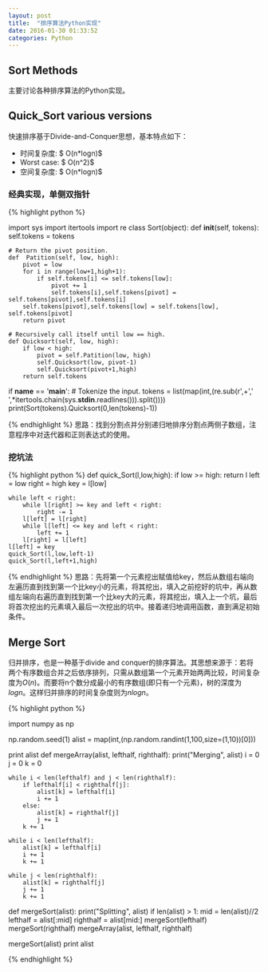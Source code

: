 ```yaml
---
layout: post
title:  "排序算法Python实现"
date: 2016-01-30 01:33:52
categories: Python
---
```

## Sort Methods
主要讨论各种排序算法的Python实现。

## Quick_Sort various versions
快速排序基于Divide-and-Conquer思想，基本特点如下：

*  时间复杂度: $ O(n*logn)$ 
*  Worst case: $ O(n^2)$ 
*  空间复杂度: $ O(n*logn)$ 

### 经典实现，单侧双指针
{% highlight python %}

import sys
import itertools
import re
class Sort(object):
	def __init__(self, tokens):
		self.tokens = tokens

	# Return the pivot position.
	def  Patition(self, low, high):
		pivot = low
		for i in range(low+1,high+1):
			if self.tokens[i] <= self.tokens[low]:
				pivot += 1
				self.tokens[i],self.tokens[pivot] = self.tokens[pivot],self.tokens[i]
		self.tokens[pivot],self.tokens[low] = self.tokens[low], self.tokens[pivot]
		return pivot

	# Recursively call itself until low == high.
	def Quicksort(self, low, high):
		if low < high:
			pivot = self.Patition(low, high)
			self.Quicksort(low, pivot-1)
			self.Quicksort(pivot+1,high)
		return self.tokens

if __name__ == '__main__':
	# Tokenize the input.
	tokens = list(map(int,(re.sub(r',+',' ',*itertools.chain(sys.__stdin__.readlines())).split())))
	print(Sort(tokens).Quicksort(0,len(tokens)-1))

{% endhighlight %}
思路：找到分割点并分别递归地排序分割点两侧子数组，注意程序中对迭代器和正则表达式的使用。

### 挖坑法
{% highlight python %}
def quick_Sort(l,low,high):
	if low >= high:
		return l
	left  = low
	right = high
	key   = l[low]

	while left < right:
		while l[right] >= key and left < right:
			right -= 1
		l[left] = l[right]
		while l[left] <= key and left < right:
			left += 1
		l[right] = l[left]
	l[left] = key
	quick_Sort(l,low,left-1)
	quick_Sort(l,left+1,high)

{% endhighlight %}
思路：先将第一个元素挖出赋值给key，然后从数组右端向左遍历直到找到第一个比key小的元素，将其挖出，填入之前挖好的坑中，再从数组左端向右遍历直到找到第一个比key大的元素，将其挖出，填入上一个坑，最后将首次挖出的元素填入最后一次挖出的坑中。接着递归地调用函数，直到满足初始条件。

## Merge Sort
归并排序，也是一种基于divide and conquer的排序算法。其思想来源于：若将两个有序数组合并之后依序排列，只需从数组第一个元素开始两两比较，时间复杂度为$O(n)$。而要将n个数分成最小的有序数组(即只有一个元素)，树的深度为$logn$。这样归并排序的时间复杂度则为$nlogn$。

{% highlight python %}

import numpy as np

np.random.seed(1)
alist = map(int,(np.random.randint(1,100,size=(1,10))[0]))

print alist
def mergeArray(alist, lefthalf, righthalf):
	print("Merging", alist)
	i = 0
	j = 0
	k = 0

	while i < len(lefthalf) and j < len(righthalf):
		if lefthalf[i] < righthalf[j]:
			alist[k] = lefthalf[i]
			i += 1
		else:
			alist[k] = righthalf[j]
			j += 1
		k += 1

	while i < len(lefthalf):
		alist[k] = lefthalf[i]
		i += 1
		k += 1

	while j < len(righthalf):
		alist[k] = righthalf[j]
		j += 1
		k += 1

def mergeSort(alist):
	print("Splitting", alist)
	if len(alist) > 1:
		mid = len(alist)//2
		lefthalf 	= alist[:mid]
		righthalf	= alist[mid:]
		mergeSort(lefthalf)
		mergeSort(righthalf)
		mergeArray(alist, lefthalf, righthalf)

mergeSort(alist)
print alist

{% endhighlight %}







